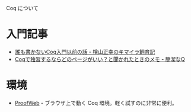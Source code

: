 Coq について

# 入門記事

- [誰も書かないCoq入門以前の話 - 檜山正幸のキマイラ飼育記](http://d.hatena.ne.jp/m-hiyama/20141207/1417948454)
- [Coqで独習するならどのページがいい？と聞かれたときのメモ - 簡潔なQ](http://qnighy.hatenablog.com/entry/20101220/1292829222)


# 環境

- [ProofWeb](http://proofweb.cs.ru.nl/index.html) - ブラウザ上で動く Coq 環境。軽く試すのに非常に便利。
